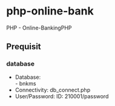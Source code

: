 # php-online-bank
PHP - Online-BankingPHP

## Prequisit

### database 
 + Database:  
             - bnkms
 + Connectivity:   db_connect.php
 + User/Password: 
																		ID: 210001/password
